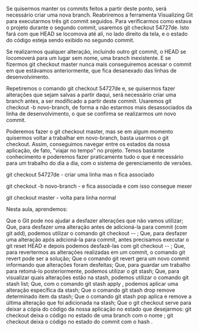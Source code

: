 Se quisermos manter os commits feitos a partir deste ponto, será necessário criar uma nova branch. Reabriremos a ferramenta Visualizing Git para executarmos três git commit seguidos. Para verificarmos como estava o projeto durante o segundo commit, usaremos git checkout 54727de. Isto fará com que HEAD se locomova até ali, no lado direito da tela, e o estado do código esteja sendo exibido no segundo commit.

Se realizarmos qualquer alteração, incluindo outro git commit, o HEAD se locomoverá para um lugar sem nome, uma branch inexistente. E se fizermos git checkout master nunca mais conseguiremos acessar o commit em que estávamos anteriormente, que fica desanexado das linhas de desenvolvimento.

Repetiremos o comando git checkout 54727de e, se quisermos fazer alterações que sejam salvas a partir daqui, será necessário criar uma branch antes, a ser modificado a partir deste commit. Usaremos git checkout -b novo-branch, de forma a não estarmos mais desassociados da linha de desenvolvimento, o que se confirma se realizarmos um novo commit.

Poderemos fazer o git checkout master, mas se em algum momento quisermos voltar a trabalhar em novo-branch, basta usarmos o git checkout. Assim, conseguimos navegar entre os estados da nossa aplicação, de fato, "viajar no tempo" no projeto. Temos bastante conhecimento e poderemos fazer praticamente tudo o que é necessário para um trabalho do dia a dia, com o sistema de gerenciamento de versões.



git checkout 54727de - criar uma linha mas n fica associado 

git checkout -b novo-branch - e fica associada e com isso consegue mexer 


git checkout master  - volta para linha normal 




Nesta aula, aprendemos:

Que o Git pode nos ajudar a desfazer alterações que não vamos utilizar;
Que, para desfazer uma alteração antes de adicioná-la para commit (com git add), podemos utilizar o comando git checkout -- <arquivos>;
Que, para desfazer uma alteração após adicioná-la para commit, antes precisamos executar o git reset HEAD <arquivos> e depois podemos desfazê-las com git checkout -- <arquivos>;
Que, para revertermos as alterações realizadas em um commit, o comando git revert pode ser a solução;
Que o comando git revert gera um novo commit informando que alterações foram desfeitas;
Que, para guardar um trabalho para retomá-lo posteriormente, podemos utilizar o git stash;
Que, para visualizar quais alterações estão na stash, podemos utilizar o comando git stash list;
Que, com o comando git stash apply <numero>, podemos aplicar uma alteração específica da stash;
Que o comando git stash drop <numero> remove determinado item da stash;
Que o comando git stash pop aplica e remove a última alteração que foi adicionada na stash;
Que o git checkout serve para deixar a cópia do código da nossa aplicação no estado que desejarmos:
git checkout <branch> deixa o código no estado de uma branch com o nome <branch>;
git checkout <hash> deixa o código no estado do commit com o hash <hash>.
